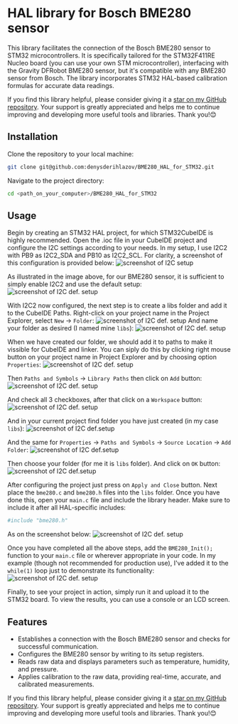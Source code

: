 # HAL library for Bosch BME280 sensor

This library facilitates the connection of the Bosch BME280 sensor to STM32 microcontrollers. It is specifically tailored for the STM32F411RE Nucleo board (you can use your own STM microcontroller), interfacing with the Gravity DFRobot BME280 sensor, but it's compatible with any BME280 sensor from Bosch. The library incorporates STM32 HAL-based calibration formulas for accurate data readings. 

If you find this library helpful, please consider giving it a [star on my GitHub repository](https://github.com/denysderihlazov/BME280_HAL_for_STM32). 
Your support is greatly appreciated and helps me to continue improving and developing more useful tools and libraries. Thank you!😊

## Installation

Clone the repository to your local machine:
```sh
git clone git@github.com:denysderihlazov/BME280_HAL_for_STM32.git
```
Navigate to the project directory:
```sh
cd <path_on_your_computer>/BME280_HAL_for_STM32
```

## Usage

Begin by creating an STM32 HAL project, for which STM32CubeIDE is highly recommended. Open the .ioc file in your CubeIDE project and configure the I2C settings according to your needs. In my setup, I use I2C2 with PB9 as I2C2_SDA and PB10 as I2C2_SCL. For clarity, a screenshot of this configuration is provided below:
![screenshot of I2C setup](https://github.com/denysderihlazov/BME280_HAL_for_STM32/blob/main/readme_screenshots/i2c2_setup1.png?raw=true)


As illustrated in the image above, for our BME280 sensor, it is sufficient to simply enable I2C2 and use the default setup:
![screenshot of I2C def. setup](https://github.com/denysderihlazov/BME280_HAL_for_STM32/blob/main/readme_screenshots/i2c2_setup2.png?raw=true)

With I2C2 now configured, the next step is to create a libs folder and add it to the CubeIDE Paths. Right-click on your project name in the Project Explorer, select `New` -> `Folder`:
![screenshot of I2C def. setup](https://github.com/denysderihlazov/BME280_HAL_for_STM32/blob/main/readme_screenshots/new_libs_folder.png?raw=true)
And name your folder as desired (I named mine `libs`):
![screenshot of I2C def. setup](https://github.com/denysderihlazov/BME280_HAL_for_STM32/blob/main/readme_screenshots/new_libs_folder2.png?raw=true)

When we have created our folder, we should add it to paths to make it vissible for CubeIDE and linker. You can siply do this by clicking right mouse button on your project name in Project Explorer and by choosing option `Properties`:
![screenshot of I2C def. setup](https://github.com/denysderihlazov/BME280_HAL_for_STM32/blob/main/readme_screenshots/adding_to_paths.png?raw=true)

Then `Paths and Symbols` -> `Library Paths` then click on `Add` button:
![screenshot of I2C def. setup](https://github.com/denysderihlazov/BME280_HAL_for_STM32/blob/main/readme_screenshots/adding_to_paths2.png?raw=true)

And check all 3 checkboxes, after that click on a `Workspace` button:
![screenshot of I2C def. setup](https://github.com/denysderihlazov/BME280_HAL_for_STM32/blob/main/readme_screenshots/adding_to_paths3.png?raw=true)

And in your current project find folder you have just created (in my case `libs`):
![screenshot of I2C def.setup](https://github.com/denysderihlazov/BME280_HAL_for_STM32/blob/main/readme_screenshots/adding_to_paths4.png?raw=true)

And the same for `Properties` -> `Paths and Symbols` -> `Source Location` -> `Add Folder`:
![screenshot of I2C def.setup](https://github.com/denysderihlazov/BME280_HAL_for_STM32/blob/main/readme_screenshots/Source_Location1.png?raw=true)

Then choose your folder (for me it is `libs` folder). And click on `OK` button:
![screenshot of I2C def.setup](https://github.com/denysderihlazov/BME280_HAL_for_STM32/blob/main/readme_screenshots/Source_Location2.png?raw=true)

After configuring the project just press on `Apply and Close` button. Next place the `bme280.c` and `bme280.h` files into the `libs` folder. Once you have done this, open your `main.c` file and include the library header. Make sure to include it after all HAL-specific includes:
```sh
#include "bme280.h"
```
As on the screenshot below:
![screenshot of I2C def. setup](https://github.com/denysderihlazov/BME280_HAL_for_STM32/blob/main/readme_screenshots/include_bme280h.png?raw=true)

Once you have completed all the above steps, add the `BME280_Init();` function to your `main.c` file or wherever appropriate in your code. In my example (though not recommended for production use), I've added it to the `while(1)` loop just to demonstrate its functionality:
![screenshot of I2C def. setup](https://github.com/denysderihlazov/BME280_HAL_for_STM32/blob/main/readme_screenshots/init_bme280.png?raw=true)

Finally, to see your project in action, simply run it and upload it to the STM32 board. To view the results, you can use a console or an LCD screen.

## Features
 - Establishes a connection with the Bosch BME280 sensor and checks for successful communication.
 - Configures the BME280 sensor by writing to its setup registers.
 - Reads raw data and displays parameters such as temperature, humidity, and pressure.
 - Applies calibration to the raw data, providing real-time, accurate, and calibrated measurements.

If you find this library helpful, please consider giving it a [star on my GitHub repository](https://github.com/denysderihlazov/BME280_HAL_for_STM32). 
Your support is greatly appreciated and helps me to continue improving and developing more useful tools and libraries. Thank you!😊
